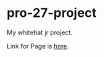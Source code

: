 # pro-27-project
My whitehat jr project.

Link for Page is [here](https://aayushjadhav.github.io/pro-27-project/).
